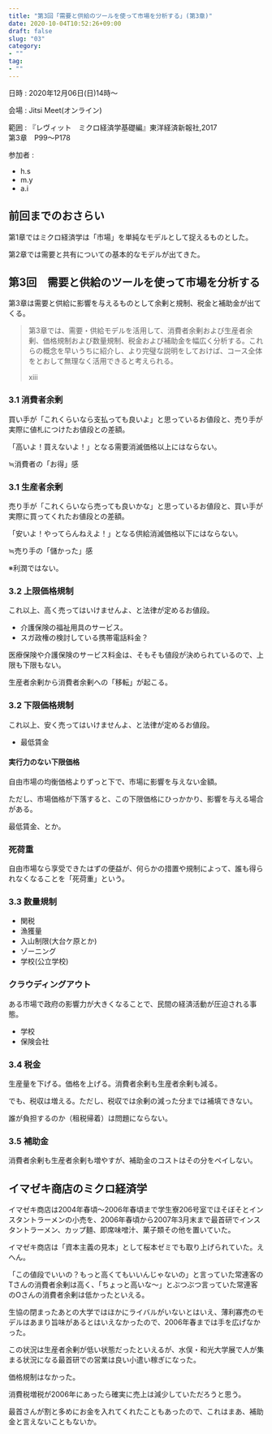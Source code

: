 ```yaml
---
title: "第3回「需要と供給のツールを使って市場を分析する」(第3章)"
date: 2020-10-04T10:52:26+09:00
draft: false
slug: "03"
category:
- ""
tag:
- ""
---
```


日時
:   2020年12月06日(日)14時〜

会場
:   Jitsi Meet(オンライン)

範囲
:   『レヴィット　ミクロ経済学基礎編』東洋経済新報社,2017  
第3章　P99〜P178

参加者
:   
- h.s
- m.y
- a.i

前回までのおさらい
----

第1章ではミクロ経済学は「市場」を単純なモデルとして捉えるものとした。

第2章では需要と共有についての基本的なモデルが出てきた。

第3回　需要と供給のツールを使って市場を分析する
----

第3章は需要と供給に影響を与えるものとして余剰と規制、税金と補助金が出てくる。

> 第3章では、需要・供給モデルを活用して、消費者余剰および生産者余剰、価格規制および数量規制、税金および補助金を幅広く分析する。これらの概念を早いうちに紹介し、より完璧な説明をしておけば、コース全体をとおして無理なく活用できると考えられる。
> <footer>xiii</footer>

### 3.1 消費者余剰

買い手が「これくらいなら支払っても良いよ」と思っているお値段と、売り手が実際に値札につけたお値段との差額。

「高いよ！買えないよ！」となる需要消滅価格以上にはならない。

≒消費者の「お得」感

### 3.1 生産者余剰

売り手が「これくらいなら売っても良いかな」と思っているお値段と、買い手が実際に買ってくれたお値段との差額。

「安いよ！やってらんねえよ！」となる供給消滅価格以下にはならない。

≒売り手の「儲かった」感

※利潤ではない。

### 3.2 上限価格規制

これ以上、高く売ってはいけませんよ、と法律が定めるお値段。

- 介護保険の福祉用具のサービス。
- スガ政権の検討している携帯電話料金？

医療保険や介護保険のサービス料金は、そもそも値段が決められているので、上限も下限もない。

生産者余剰から消費者余剰への「移転」が起こる。

### 3.2 下限価格規制

これ以上、安く売ってはいけませんよ、と法律が定めるお値段。

- 最低賃金

#### 実行力のない下限価格

自由市場の均衡価格よりずっと下で、市場に影響を与えない金額。

ただし、市場価格が下落すると、この下限価格にひっかかり、影響を与える場合がある。

最低賃金、とか。

### 死荷重

自由市場なら享受できたはずの便益が、何らかの措置や規制によって、誰も得られなくなることを「死荷重」という。

### 3.3 数量規制

- 関税
- 漁獲量
- 入山制限(大台ケ原とか)
- ゾーニング
- 学校(公立学校)

### クラウディングアウト

ある市場で政府の影響力が大きくなることで、民間の経済活動が圧迫される事態。

- 学校
- 保険会社

### 3.4 税金

生産量を下げる。価格を上げる。消費者余剰も生産者余剰も減る。

でも、税収は増える。ただし、税収では余剰の減った分までは補填できない。

誰が負担するのか（租税帰着）は問題にならない。

### 3.5 補助金

消費者余剰も生産者余剰も増やすが、補助金のコストはその分をペイしない。

イマゼキ商店のミクロ経済学
----

イマゼキ商店は2004年春頃〜2006年春頃まで学生寮206号室でほそぼそとインスタントラーメンの小売を、2006年春頃から2007年3月末まで最首研でインスタントラーメン、カップ麺、即席味噌汁、菓子類その他を置いていた。

イマゼキ商店は「資本主義の見本」として桜本ゼミでも取り上げられていた。えへん。

「この値段でいいの？もっと高くてもいいんじゃないの」と言っていた常連客のTさんの消費者余剰は高く、「ちょっと高いな〜」とぶつぶつ言っていた常連客のOさんの消費者余剰は低かったといえる。

生協の閉まったあとの大学ではほかにライバルがいないとはいえ、薄利寡売のモデルはあまり旨味があるとはいえなかったので、2006年春までは手を広げなかった。

この状況は生産者余剰が低い状態だったといえるが、水俣・和光大学展で人が集まる状況になる最首研での営業は良い小遣い稼ぎになった。

価格規制はなかった。

消費税増税が2006年にあったら確実に売上は減少していただろうと思う。

最首さんが割と多めにお金を入れてくれたこともあったので、これはまあ、補助金と言えないこともないか。
